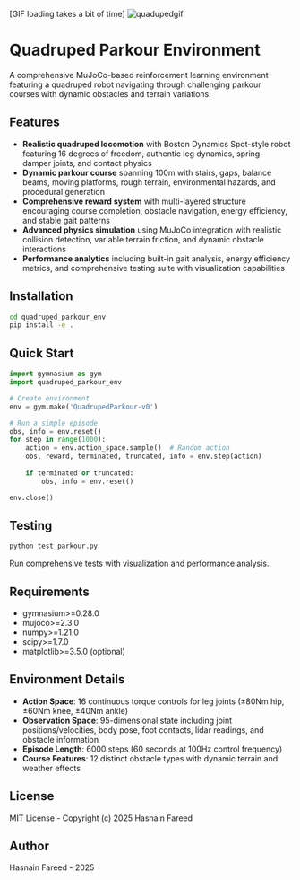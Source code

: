 [GIF loading takes a bit of time]
![quadupedgif](https://github.com/user-attachments/assets/aab3e31a-b2d5-4165-871d-bd170aed7f6e)


# Quadruped Parkour Environment

A comprehensive MuJoCo-based reinforcement learning environment featuring a quadruped robot navigating through challenging parkour courses with dynamic obstacles and terrain variations.

## Features

- **Realistic quadruped locomotion** with Boston Dynamics Spot-style robot featuring 16 degrees of freedom, authentic leg dynamics, spring-damper joints, and contact physics
- **Dynamic parkour course** spanning 100m with stairs, gaps, balance beams, moving platforms, rough terrain, environmental hazards, and procedural generation
- **Comprehensive reward system** with multi-layered structure encouraging course completion, obstacle navigation, energy efficiency, and stable gait patterns
- **Advanced physics simulation** using MuJoCo integration with realistic collision detection, variable terrain friction, and dynamic obstacle interactions
- **Performance analytics** including built-in gait analysis, energy efficiency metrics, and comprehensive testing suite with visualization capabilities

## Installation

```bash
cd quadruped_parkour_env
pip install -e .
```

## Quick Start

```python
import gymnasium as gym
import quadruped_parkour_env

# Create environment
env = gym.make('QuadrupedParkour-v0')

# Run a simple episode
obs, info = env.reset()
for step in range(1000):
    action = env.action_space.sample()  # Random action
    obs, reward, terminated, truncated, info = env.step(action)
    
    if terminated or truncated:
        obs, info = env.reset()

env.close()
```

## Testing

```bash
python test_parkour.py
```

Run comprehensive tests with visualization and performance analysis.

## Requirements

- gymnasium>=0.28.0
- mujoco>=2.3.0
- numpy>=1.21.0
- scipy>=1.7.0
- matplotlib>=3.5.0 (optional)

## Environment Details

- **Action Space**: 16 continuous torque controls for leg joints (±80Nm hip, ±60Nm knee, ±40Nm ankle)
- **Observation Space**: 95-dimensional state including joint positions/velocities, body pose, foot contacts, lidar readings, and obstacle information
- **Episode Length**: 6000 steps (60 seconds at 100Hz control frequency)
- **Course Features**: 12 distinct obstacle types with dynamic terrain and weather effects

## License

MIT License - Copyright (c) 2025 Hasnain Fareed

## Author

Hasnain Fareed - 2025
